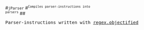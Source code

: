 #<code>jParser</code>
#<sup><code>Compiles parser-instructions into parsers</code></sup>
##<pre>Parser-instructions written with [regex.objectified](https://github.com/JavaScript-AI/regex.objectified)</pre>
